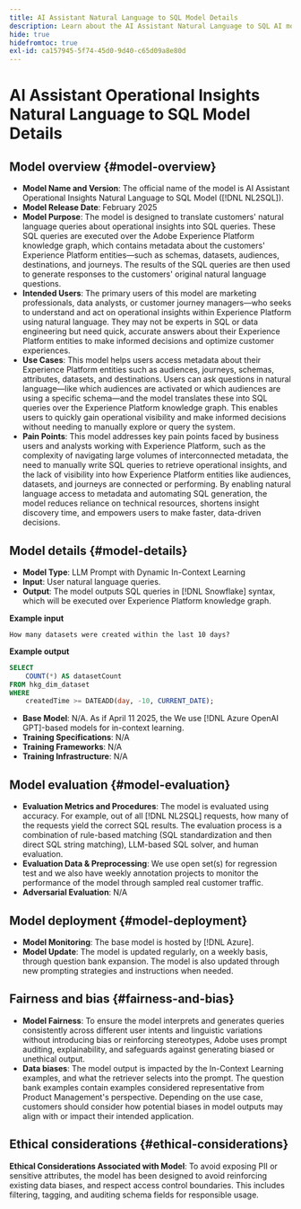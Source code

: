 ```yaml
---
title: AI Assistant Natural Language to SQL Model Details
description: Learn about the AI Assistant Natural Language to SQL AI model.
hide: true
hidefromtoc: true
exl-id: ca157945-5f74-45d0-9d40-c65d09a8e80d
---
```

# AI Assistant Operational Insights Natural Language to SQL Model Details

## Model overview {#model-overview}

* **Model Name and Version**: The official name of the model is AI Assistant Operational Insights Natural Language to SQL Model ([!DNL NL2SQL]).
* **Model Release Date**: February 2025
* **Model Purpose**: The model is designed to translate customers' natural language queries about operational insights into SQL queries. These SQL queries are executed over the Adobe Experience Platform knowledge graph, which contains metadata about the customers' Experience Platform entities—such as schemas, datasets, audiences, destinations, and journeys. The results of the SQL queries are then used to generate responses to the customers' original natural language questions.
* **Intended Users**: The primary users of this model are marketing professionals, data analysts, or customer journey managers—who seeks to understand and act on operational insights within Experience Platform using natural language. They may not be experts in SQL or data engineering but need quick, accurate answers about their Experience Platform entities to make informed decisions and optimize customer experiences.
* **Use Cases**: This model helps users access metadata about their Experience Platform entities such as audiences, journeys, schemas, attributes, datasets, and destinations. Users can ask questions in natural language—like which audiences are activated or which audiences are using a specific schema—and the model translates these into SQL queries over the Experience Platform knowledge graph. This enables users to quickly gain operational visibility and make informed decisions without needing to manually explore or query the system.
* **Pain Points**: This model addresses key pain points faced by business users and analysts working with Experience Platform, such as the complexity of navigating large volumes of interconnected metadata, the need to manually write SQL queries to retrieve operational insights, and the lack of visibility into how Experience Platform entities like audiences, datasets, and journeys are connected or performing. By enabling natural language access to metadata and automating SQL generation, the model reduces reliance on technical resources, shortens insight discovery time, and empowers users to make faster, data-driven decisions.

## Model details {#model-details}

* **Model Type**: LLM Prompt with Dynamic In-Context Learning
* **Input**: User natural language queries.
* **Output**: The model outputs SQL queries in [!DNL Snowflake] syntax, which will be executed over Experience Platform knowledge graph.

**Example input**

```console
How many datasets were created within the last 10 days?
```

**Example output**

```SQL
SELECT
    COUNT(*) AS datasetCount 
FROM hkg_dim_dataset 
WHERE
    createdTime >= DATEADD(day, -10, CURRENT_DATE);
```

* **Base Model**: N/A. As if April 11 2025, the We use [!DNL Azure OpenAI GPT]-based models for in-context learning.
* **Training Specifications**: N/A
* **Training Frameworks**: N/A
* **Training Infrastructure**: N/A

## Model evaluation {#model-evaluation}

* **Evaluation Metrics and Procedures**: The model is evaluated using accuracy. For example, out of all [!DNL NL2SQL] requests, how many of the requests yield the correct SQL results. The evaluation process is a combination of rule-based matching (SQL standardization and then direct SQL string matching), LLM-based SQL solver, and human evaluation.
* **Evaluation Data & Preprocessing**: We use open set(s) for regression test and we also have weekly annotation projects to monitor the performance of the model through sampled real customer traffic.
* **Adversarial Evaluation**: N/A

## Model deployment {#model-deployment}

* **Model Monitoring**: The base model is hosted by [!DNL Azure].
* **Model Update**: The model is updated regularly, on a weekly basis, through question bank expansion. The model is also updated through new prompting strategies and instructions when needed.

## Fairness and bias {#fairness-and-bias}

* **Model Fairness**: To ensure the model interprets and generates queries consistently across different user intents and linguistic variations without introducing bias or reinforcing stereotypes, Adobe uses prompt auditing, explainability, and safeguards against generating biased or unethical output.
* **Data biases**: The model output is impacted by the In-Context Learning examples, and what the retriever selects into the prompt. The question bank examples contain examples considered representative from Product Management's perspective. Depending on the use case, customers should consider how potential biases in model outputs may align with or impact their intended application.

## Ethical considerations {#ethical-considerations}

**Ethical Considerations Associated with Model**: To avoid exposing PII or sensitive attributes, the model has been designed to avoid reinforcing existing data biases, and respect access control boundaries. This includes filtering, tagging, and auditing schema fields for responsible usage.
